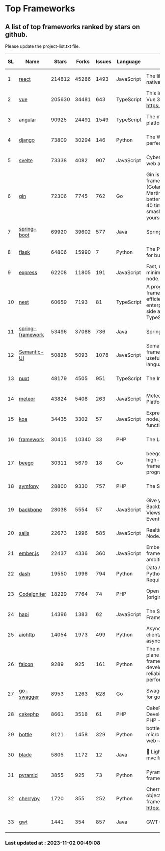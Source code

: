 # Top Frameworks
## A list of top frameworks ranked by stars on github.  
Please update the project-list.txt file.

| SL| Name  | Stars| Forks| Issues | Language | Description | Last Commit |
| --| ------| -----| ---- | ------ | -------- | ----------- | ----------- |
| 1 | [react](https://github.com/facebook/react) | 214812 | 45286 | 1493 | JavaScript | The library for web and native user interfaces. | 2023-11-01 19:31:28 |
| 2 | [vue](https://github.com/vuejs/vue) | 205630 | 34481 | 643 | TypeScript | This is the repo for Vue 2. For Vue 3, go to https://github.com/vuejs/core | 2023-10-23 07:55:40 |
| 3 | [angular](https://github.com/angular/angular) | 90925 | 24491 | 1549 | TypeScript | The modern web developer’s platform | 2023-11-01 23:24:42 |
| 4 | [django](https://github.com/django/django) | 73809 | 30294 | 146 | Python | The Web framework for perfectionists with deadlines. | 2023-11-01 07:22:47 |
| 5 | [svelte](https://github.com/sveltejs/svelte) | 73338 | 4082 | 907 | JavaScript | Cybernetically enhanced web apps | 2023-10-31 19:27:22 |
| 6 | [gin](https://github.com/gin-gonic/gin) | 72306 | 7745 | 762 | Go | Gin is a HTTP web framework written in Go (Golang). It features a Martini-like API with much better performance -- up to 40 times faster. If you need smashing performance, get yourself some Gin. | 2023-09-27 07:17:11 |
| 7 | [spring-boot](https://github.com/spring-projects/spring-boot) | 69920 | 39602 | 577 | Java | Spring Boot | 2023-11-01 23:14:59 |
| 8 | [flask](https://github.com/pallets/flask) | 64806 | 15990 | 7 | Python | The Python micro framework for building web applications. | 2023-10-28 15:42:53 |
| 9 | [express](https://github.com/expressjs/express) | 62208 | 11805 | 191 | JavaScript | Fast, unopinionated, minimalist web framework for node. | 2023-06-04 15:47:20 |
| 10 | [nest](https://github.com/nestjs/nest) | 60659 | 7193 | 81 | TypeScript | A progressive Node.js framework for building efficient, scalable, and enterprise-grade server-side applications with TypeScript/JavaScript 🚀 | 2023-10-25 06:45:19 |
| 11 | [spring-framework](https://github.com/spring-projects/spring-framework) | 53496 | 37088 | 736 | Java | Spring Framework | 2023-11-01 15:33:44 |
| 12 | [Semantic-UI](https://github.com/Semantic-Org/Semantic-UI) | 50826 | 5093 | 1078 | JavaScript | Semantic is a UI component framework based around useful principles from natural language. | 2023-01-11 17:05:32 |
| 13 | [nuxt](https://github.com/nuxt/nuxt) | 48179 | 4505 | 951 | TypeScript | The Intuitive Vue Framework. | 2023-11-01 15:55:34 |
| 14 | [meteor](https://github.com/meteor/meteor) | 43824 | 5408 | 263 | JavaScript | Meteor, the JavaScript App Platform | 2023-10-31 15:05:35 |
| 15 | [koa](https://github.com/koajs/koa) | 34435 | 3302 | 57 | JavaScript | Expressive middleware for node.js using ES2017 async functions | 2023-10-31 13:09:26 |
| 16 | [framework](https://github.com/laravel/framework) | 30415 | 10340 | 33 | PHP | The Laravel Framework. | 2023-11-01 13:55:13 |
| 17 | [beego](https://github.com/beego/beego) | 30311 | 5679 | 18 | Go | beego is an open-source, high-performance web framework for the Go programming language. | 2023-10-26 14:18:44 |
| 18 | [symfony](https://github.com/symfony/symfony) | 28800 | 9330 | 757 | PHP | The Symfony PHP framework | 2023-11-01 13:16:34 |
| 19 | [backbone](https://github.com/jashkenas/backbone) | 28038 | 5554 | 57 | JavaScript | Give your JS App some Backbone with Models, Views, Collections, and Events | 2023-08-10 22:05:08 |
| 20 | [sails](https://github.com/balderdashy/sails) | 22673 | 1996 | 585 | JavaScript | Realtime MVC Framework for Node.js | 2023-09-01 21:26:40 |
| 21 | [ember.js](https://github.com/emberjs/ember.js) | 22437 | 4336 | 360 | JavaScript | Ember.js - A JavaScript framework for creating ambitious web applications | 2023-10-30 18:43:51 |
| 22 | [dash](https://github.com/plotly/dash) | 19550 | 1996 | 794 | Python | Data Apps & Dashboards for Python. No JavaScript Required. | 2023-10-26 19:38:28 |
| 23 | [CodeIgniter](https://github.com/bcit-ci/CodeIgniter) | 18229 | 7764 | 74 | PHP | Open Source PHP Framework (originally from EllisLab) | 2023-04-07 17:57:13 |
| 24 | [hapi](https://github.com/hapijs/hapi) | 14396 | 1383 | 62 | JavaScript | The Simple, Secure Framework Developers Trust | 2023-09-18 11:40:11 |
| 25 | [aiohttp](https://github.com/aio-libs/aiohttp) | 14054 | 1973 | 499 | Python | Asynchronous HTTP client/server framework for asyncio and Python | 2023-10-31 17:13:22 |
| 26 | [falcon](https://github.com/falconry/falcon) | 9289 | 925 | 161 | Python | The no-magic web data plane API and microservices framework for Python developers, with a focus on reliability, correctness, and performance at scale. | 2023-10-14 18:06:15 |
| 27 | [go-swagger](https://github.com/go-swagger/go-swagger) | 8953 | 1263 | 628 | Go | Swagger 2.0 implementation for go | 2023-08-21 22:25:45 |
| 28 | [cakephp](https://github.com/cakephp/cakephp) | 8661 | 3518 | 61 | PHP | CakePHP: The Rapid Development Framework for PHP - Official Repository | 2023-10-29 13:41:25 |
| 29 | [bottle](https://github.com/bottlepy/bottle) | 8121 | 1458 | 329 | Python | bottle.py is a fast and simple micro-framework for python web-applications. | 2022-09-05 15:24:52 |
| 30 | [blade](https://github.com/lets-blade/blade) | 5805 | 1172 | 12 | Java | :rocket: Lightning fast and elegant mvc framework for Java8 | 2023-06-16 05:18:49 |
| 31 | [pyramid](https://github.com/Pylons/pyramid) | 3855 | 925 | 73 | Python | Pyramid - A Python web framework | 2023-09-14 21:55:43 |
| 32 | [cherrypy](https://github.com/cherrypy/cherrypy) | 1720 | 355 | 252 | Python | CherryPy is a pythonic, object-oriented HTTP framework.      https://cherrypy.dev | 2023-08-04 13:52:17 |
| 33 | [gwt](https://github.com/gwtproject/gwt) | 1441 | 354 | 857 | Java | GWT Open Source Project | 2023-10-20 14:03:48 |

### Last updated at : 2023-11-02 00:49:08
